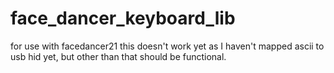 # face_dancer_keyboard_lib
for use with facedancer21
this doesn't work yet as I haven't mapped ascii to usb hid yet, but other than that should be functional.
